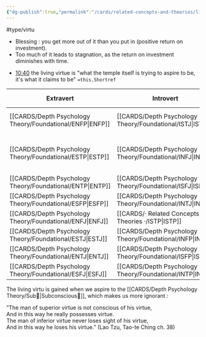 ```yaml
---
{"dg-publish":true,"permalink":"/cards/related-concepts-and-theories/living-virtu/","noteIcon":"1","created":"2023-04-28T08:15:37.631+02:00","updated":"2023-06-12T12:21:40.611+02:00"}
---
```


#type/virtu

- Blessing : you get more out of it than you put in (positive return on investment). 
- Too much of it leads to stagnation, as the return on investment diminishes with time. 

<div class="transclusion internal-embed is-loaded"><div class="markdown-embed">



- [10:40](https://www.youtube.com/watch?v=mB0tLRRTrao&t=640s) the living virtue is "what the temple itself is trying to aspire to be, it's what it claims to be" `=this.Shortref` 

</div></div>


| Extravert | Introvert | Living Virtu     | Risk of Stagnation                          |
| --------- | --------- | ---------------- | ------------------------------------------- |
| [[CARDS/Depth Psychology Theory/Foundational/ENFP\|ENFP]]  | [[CARDS/Depth Psychology Theory/Foundational/ISTJ\|ISTJ]]  | [[CARDS/Depth Psychology Theory/Absolution\|Absolution]]   | No identity if all is accepted.             |
| [[CARDS/Depth Psychology Theory/Foundational/ESTP\|ESTP]]  | [[CARDS/Depth Psychology Theory/Foundational/INFJ\|INFJ]]  | [[CARDS/Depth Psychology Theory/Chastity\|Chastity]]     | Lack of physical connection and motivation. |
| [[CARDS/Depth Psychology Theory/Foundational/ENTP\|ENTP]]  | [[CARDS/Depth Psychology Theory/Foundational/ISFJ\|ISFJ]]  | [[CARDS/Depth Psychology Theory/Compassion\|Compassion]]   | Lack of self-care.                          |
| [[CARDS/Depth Psychology Theory/Foundational/ESFP\|ESFP]]  | [[CARDS/Depth Psychology Theory/Foundational/INTJ\|INTJ]]  | [[CARDS/Depth Psychology Theory/Modesty\|Modesty]]      | Lack of self-valuation.                     |
| [[CARDS/Depth Psychology Theory/Foundational/ENFJ\|ENFJ]]  | [[CARDS/· Related Concepts & Theories ·/ISTP\|ISTP]]  | [[CARDS/Depth Psychology Theory/Humility\|Humility]]     | Lack of education.                          |
| [[CARDS/Depth Psychology Theory/Foundational/ESTJ\|ESTJ]]  | [[CARDS/Depth Psychology Theory/Foundational/INFP\|INFP]]  | [[CARDS/Depth Psychology Theory/Initiative\|Initiative]]   | Lack of restrain.                           |
| [[CARDS/Depth Psychology Theory/Foundational/ENTJ\|ENTJ]]  | [[CARDS/Depth Psychology Theory/Foundational/ISFP\|ISFP]]  | [[CARDS/Depth Psychology Theory/Generosity\|Generosity]]   | Lack of treasures.                          |
| [[CARDS/Depth Psychology Theory/Foundational/ESFJ\|ESFJ]]  | [[CARDS/Depth Psychology Theory/Foundational/INTP\|INTP]]  | [[CARDS/Depth Psychology Theory/Generativity\|Generativity]] | Lack of consumption.                        |

The living virtu is gained when we aspire to the [[CARDS/Depth Psychology Theory/Sub🤸\|Subconscious🤸]], which makes us more ignorant : 

<div class="transclusion internal-embed is-loaded"><div class="markdown-embed">



”The man of superior virtue is not conscious of his virtue,  
And in this way he really possesses virtue.  
The man of inferior virtue never loses sight of his virtue,  
And in this way he loses his virtue.” (Lao Tzu, Tao-te Ching ch. 38) 

</div></div>

